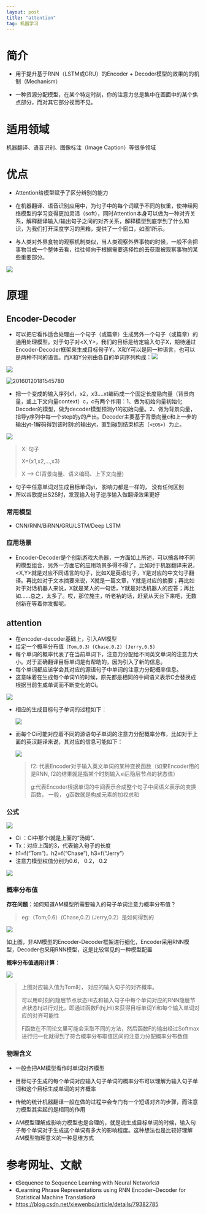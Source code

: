```yaml
---
layout: post
title: "attention"
tag: 机器学习
---
```


# 简介

- 用于提升基于RNN（LSTM或GRU）的Encoder + Decoder模型的效果的的机制（Mechanism）

- 一种资源分配模型，在某个特定时刻，你的注意力总是集中在画面中的某个焦点部分，而对其它部分视而不见。

# 适用领域

机器翻译、语音识别、图像标注（Image Caption）等很多领域

# 优点

- Attention给模型赋予了区分辨别的能力

- 在机器翻译、语音识别应用中，为句子中的每个词赋予不同的权重，使神经网络模型的学习变得更加灵活（soft），同时Attention本身可以做为一种对齐关系，解释翻译输入/输出句子之间的对齐关系，解释模型到底学到了什么知识，为我们打开深度学习的黑箱，提供了一个窗口，如图1所示。
- 与人类对外界食物的观察机制类似，当人类观察外界事物的时候，一般不会把事物当成一个整体去看，往往倾向于根据需要选择性的去获取被观察事物的某些重要部分。

![](https://raw.githubusercontent.com/yaolinxia/img_resource/master/attention/v2-016f8210eb05fb1b32bc75f4131a7dbf_hd.jpg)

# 原理

## Encoder-Decoder

- 可以把它看作适合处理由一个句子（或篇章）生成另外一个句子（或篇章）的通用处理模型。对于句子对<X,Y>，我们的目标是给定输入句子X，期待通过Encoder-Decoder框架来生成目标句子Y。X和Y可以是同一种语言，也可以是两种不同的语言。而X和Y分别由各自的单词序列构成：![](https://raw.githubusercontent.com/yaolinxia/img_resource/master/attention/20160120181636077.jpg)

![](https://raw.githubusercontent.com/yaolinxia/img_resource/master/attention/v2-2a5ba93492e047b60f4ebc73f2862fae_hd.jpg)



![20160120181545780](https://raw.githubusercontent.com/yaolinxia/img_resource/master/attention/20160120181545780.jpg)

- 把一个变成的输入序列x1，x2，x3....xt编码成一个固定长度隐向量（背景向量，或上下文向量context）c，c有两个作用：1、做为初始向量初始化Decoder的模型，做为decoder模型预测y1的初始向量。2、做为背景向量，指导y序列中每一个step的y的产出。Decoder主要基于背景向量c和上一步的输出yt-1解码得到该时刻t的输出yt，直到碰到结束标志（`<EOS>`）为止。

![](https://raw.githubusercontent.com/yaolinxia/img_resource/master/attention/微信截图_20190118164217.png)

> X: 句子
>
> X={x1,x2,...,x3}
>
> X --> C(背景向量、语义编码、上下文向量)

- 句子中任意单词对生成目标单词yi， 影响力都是一样的， 没有任何区别
- 所以谷歌提出S2S时，发现输入句子逆序输入做翻译效果更好

### 常用模型

- CNN/RNN/BiRNN/GRU/LSTM/Deep LSTM

### 应用场景

- Encoder-Decoder是个创新游戏大杀器，一方面如上所述，可以搞各种不同的模型组合，另外一方面它的应用场景多得不得了，比如对于机器翻译来说，<X,Y>就是对应不同语言的句子，比如X是英语句子，Y是对应的中文句子翻译。再比如对于文本摘要来说，X就是一篇文章，Y就是对应的摘要；再比如对于对话机器人来说，X就是某人的一句话，Y就是对话机器人的应答；再比如……总之，太多了。哎，那位施主，听老衲的话，赶紧从天台下来吧，无数创新在等着你发掘呢。

## attention

- 在encoder-decoder基础上，引入AM模型
- 给定一个概率分布值`（Tom,0.3）(Chase,0.2) (Jerry,0.5)`
- 每个单词的概率代表了在当前单词下，注意力分配给不同英文单词的注意力大小。对于正确翻译目标单词是有帮助的，因为引入了新的信息。
- 每个单词都应该学会其对应的源语句子中单词的注意力分配概率信息。
- 这意味着在生成每个单词Yi的时候，原先都是相同的中间语义表示C会替换成根据当前生成单词而不断变化的Ci。

![](https://raw.githubusercontent.com/yaolinxia/img_resource/master/attention/微信截图_20190118171943.png)

- 相应的生成目标句子单词的过程如下：

  ![](https://raw.githubusercontent.com/yaolinxia/img_resource/master/attention/微信截图_20190118172058.png)



- 而每个Ci可能对应着不同的源语句子单词的注意力分配概率分布，比如对于上面的英汉翻译来说，其对应的信息可能如下：

  ![](https://raw.githubusercontent.com/yaolinxia/img_resource/master/attention/微信截图_20190118172227.png)

  > f2: 代表Encoder对于输入英文单词的某种变换函数（如果Encoder用的是RNN, f2的结果就是指某个时刻输入xi后隐层节点的状态值）
  >
  > g:代表Encoder根据单词的中间表示合成整个句子中间语义表示的变换函数， 一般， g函数就是构成元素的加权求和

### 公式

![](https://raw.githubusercontent.com/yaolinxia/img_resource/master/attention/微信截图_20190118173449.png)

- Ci ：Ci中那个i就是上面的“汤姆”、
- Tx：对应上面的3，代表输入句子的长度
- h1=f(“Tom”)，h2=f(“Chase”), h3=f(“Jerry”)
- 注意力模型权值分别为0.6， 0.2， 0.2

![](https://raw.githubusercontent.com/yaolinxia/img_resource/master/attention/20160120182034485.png)

### 概率分布值

**存在问题**：如何知道AM模型所需要输入的句子单词注意力概率分布值？

> eg:（Tom,0.6）(Chase,0.2)  (Jerry,0.2）是如何得到的

![](https://raw.githubusercontent.com/yaolinxia/img_resource/master/attention/20160120182108205.png)

如上图，非AM模型的Encoder-Decoder框架进行细化，Encoder采用RNN模型，Decoder也采用RNN模型，这是比较常见的一种模型配置

**概率分布值通用计算**：

![](https://raw.githubusercontent.com/yaolinxia/img_resource/master/attention/20160120182219236.png)

> 上图对应输入值为Tom时， 对应的输入句子的对齐概率。
>
> 可以用i时刻的隐层节点状态Hi去和输入句子中每个单词对应的RNN隐层节点状态hj进行对比，即通过函数F(hj,Hi)来获得目标单词Yi和每个输入单词对应的对齐可能性
>
> F函数在不同论文里可能会采取不同的方法，然后函数F的输出经过Softmax进行归一化就得到了符合概率分布取值区间的注意力分配概率分布数值

### 物理含义

- 一般会把AM模型看作时单词对齐模型

- 目标句子生成的每个单词对应输入句子单词的概率分布可以理解为输入句子单词和这个目标生成单词的对齐概率
- 传统的统计机器翻译一般在做的过程中会专门有一个短语对齐的步骤，而注意力模型其实起的是相同的作用
- AM模型理解成影响力模型也是合理的，就是说生成目标单词的时候，输入句子每个单词对于生成这个单词有多大的影响程度。这种想法也是比较好理解AM模型物理意义的一种思维方式

# 参考网址、文献

- 《Sequence to Sequence Learning with Neural Networks》
- 《Learning Phrase Representations using RNN Encoder–Decoder for Statistical Machine Translation》
- <https://blog.csdn.net/xiewenbo/article/details/79382785>